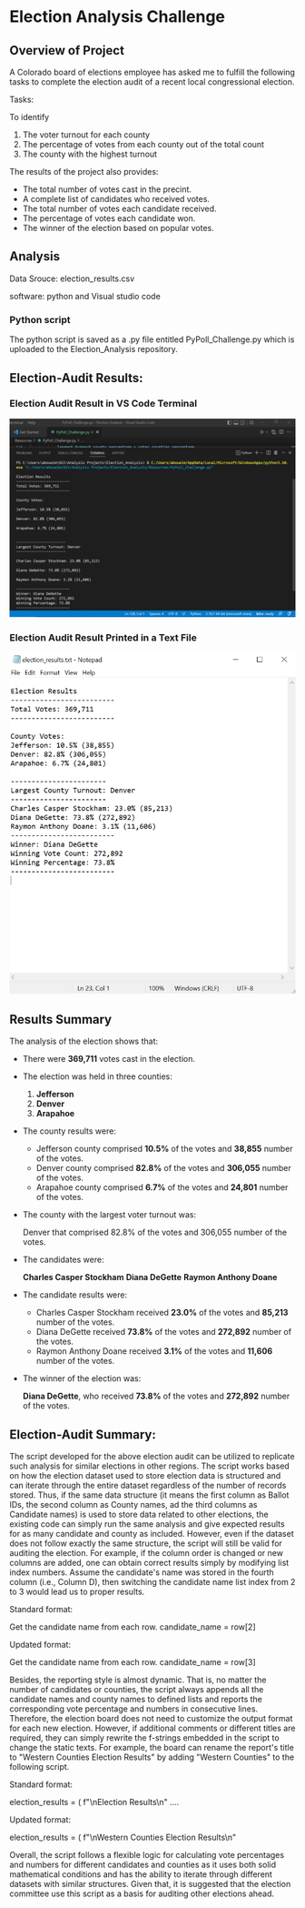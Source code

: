 # Election Analysis Challenge

## Overview of Project

A Colorado board of elections employee has asked me to fulfill the following tasks to complete the election audit of a recent local congressional election.

Tasks:

To identify

1. The voter turnout for each county
2. The percentage of votes from each county out of the total count
3. The county with the highest turnout

The results of the project also provides:

- The total number of votes cast in the precint.
- A complete list of candidates who received votes.
- The total number of votes each candidate received.
- The percentage of votes each candidate won.
- The winner of the election based on popular votes.

## Analysis

Data Srouce: election_results.csv

software: python  and Visual studio code

### Python script

The python script is saved as a .py file entitled PyPoll_Challenge.py which is uploaded to the Election_Analysis repository.

## Election-Audit Results:

### Election Audit Result in VS Code Terminal

![This is an image](/Terminal_Output.png)



### Election Audit Result Printed in a Text File

![This is an image](/election_results_write.png)


## Results Summary

The analysis of the election shows that:

- There were **369,711** votes cast in the election.

- The election was held in three counties:

    1. **Jefferson**
    2. **Denver**
    3. **Arapahoe**

- The county results were:

    * Jefferson county comprised **10.5%** of the votes and **38,855** number of the votes.
    * Denver county comprised **82.8%** of the votes and **306,055** number of the votes.
    * Arapahoe county comprised **6.7%** of the votes and **24,801** number of the votes.
    
- The county with the largest voter turnout was:

    Denver that comprised 82.8% of the votes and 306,055 number of the votes.
    
- The candidates were:

    **Charles Casper Stockham**
    **Diana DeGette**
    **Raymon Anthony Doane**

- The candidate results were:

    * Charles Casper Stockham received **23.0%** of the votes and **85,213** number of the votes.
    * Diana DeGette received **73.8%** of the votes and **272,892** number of the votes.
    * Raymon Anthony Doane received **3.1%** of the votes and **11,606** number of the votes.

- The winner of the election was:

    **Diana DeGette**, who received **73.8%** of the votes and **272,892** number of the votes.

## Election-Audit Summary: 

The script developed for the above election audit can be utilized to replicate such analysis for similar elections in other regions. The script works based on how the election dataset used to store election data is structured and can iterate through the entire dataset regardless of the number of records stored. Thus, if the same data structure (it means the first column as Ballot IDs, the second column as County names, ad the third columns as Candidate names) is used to store data related to other elections, the existing code can simply run the same analysis and give expected results for as many candidate and county as included. However, even if the dataset does not follow exactly the same structure, the script will still be valid for auditing the election. For example, if the column order is changed or new columns are added, one can obtain correct results simply by modifying list index numbers. Assume the candidate's name was stored in the fourth column (i.e., Column D), then switching the candidate name list index from 2 to 3 would lead us to proper results.

Standard format:

 Get the candidate name from each row.
 candidate_name = row[2]

Updated format:

Get the candidate name from each row.
 candidate_name = row[3]


Besides, the reporting style is almost dynamic. That is, no matter the number of candidates or counties, the script always appends all the candidate names and county names to defined lists and reports the corresponding vote percentage and numbers in consecutive lines. Therefore, the election board does not need to customize the output format for each new election. However, if additional comments or different titles are required, they can simply rewrite the f-strings embedded in the script to change the static texts. For example, the board can rename the report's title to "Western Counties Election Results" by adding "Western Counties" to the following script.

Standard format:

 election_results = (
        f"\nElection Results\n"
     ....
     
Updated format:

 election_results = (
        f"\nWestern Counties Election Results\n"
        
 
Overall, the script follows a flexible logic for calculating vote percentages and numbers for different candidates and counties as it uses both solid mathematical conditions and has the ability to iterate through different datasets with similar structures. Given that, it is suggested that the election committee use this script as a basis for auditing other elections ahead.
